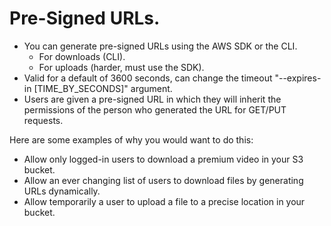 # **Pre-Signed URLs.**

* You can generate pre-signed URLs using the AWS SDK or the CLI.
    * For downloads (CLI).
    * For uploads (harder, must use the SDK).
* Valid for a default of 3600 seconds, can change the timeout "--expires-in [TIME_BY_SECONDS]" argument.
* Users are given a pre-signed URL in which they will inherit the permissions of the person who generated the URL for GET/PUT requests.

Here are some examples of why you would want to do this:
* Allow only logged-in users to download a premium video in your S3 bucket.
* Allow an ever changing list of users to download files by generating URLs dynamically.
* Allow temporarily a user to upload a file to a precise location in your bucket.